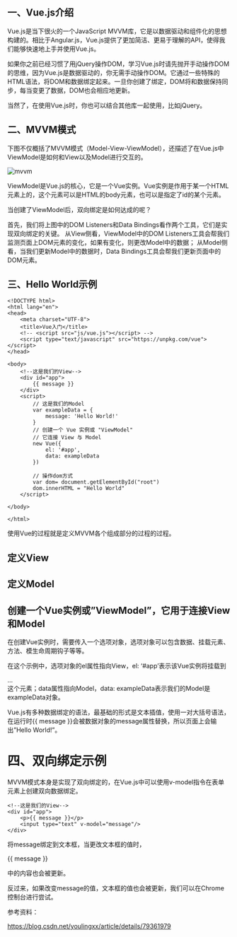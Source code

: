 ## 一、Vue.js介绍

Vue.js是当下很火的一个JavaScript MVVM库，它是以数据驱动和组件化的思想构建的。相比于Angular.js，Vue.js提供了更加简洁、更易于理解的API，使得我们能够快速地上手并使用Vue.js。

如果你之前已经习惯了用jQuery操作DOM，学习Vue.js时请先抛开手动操作DOM的思维，因为Vue.js是数据驱动的，你无需手动操作DOM。它通过一些特殊的HTML语法，将DOM和数据绑定起来。一旦你创建了绑定，DOM将和数据保持同步，每当变更了数据，DOM也会相应地更新。

当然了，在使用Vue.js时，你也可以结合其他库一起使用，比如jQuery。

## 二、MVVM模式
下图不仅概括了MVVM模式（Model-View-ViewModel），还描述了在Vue.js中ViewModel是如何和View以及Model进行交互的。

  ![mvvm](https://github.com/Lancger/study_new/blob/master/images/mvvm.png)

ViewModel是Vue.js的核心，它是一个Vue实例。Vue实例是作用于某一个HTML元素上的，这个元素可以是HTML的body元素，也可以是指定了id的某个元素。

当创建了ViewModel后，双向绑定是如何达成的呢？

首先，我们将上图中的DOM Listeners和Data Bindings看作两个工具，它们是实现双向绑定的关键。 
从View侧看，ViewModel中的DOM Listeners工具会帮我们监测页面上DOM元素的变化，如果有变化，则更改Model中的数据； 
从Model侧看，当我们更新Model中的数据时，Data Bindings工具会帮我们更新页面中的DOM元素。

## 三、Hello World示例
```
<!DOCTYPE html>
<html lang="en">
<head>
    <meta charset="UTF-8">
    <title>Vue入门</title>
    <!-- <script src="js/vue.js"></script> -->
    <script type="text/javascript" src="https://unpkg.com/vue"></script>
</head>

<body>
    <!--这是我们的View-->
    <div id="app">
        {{ message }}
    </div>
    <script>
        // 这是我们的Model
        var exampleData = {
            message: 'Hello World!'
        }
        // 创建一个 Vue 实例或 "ViewModel"
        // 它连接 View 与 Model
        new Vue({
            el: '#app',
            data: exampleData
        })

        // 操作dom方式
        var dom= document.getElementById("root")
        dom.innerHTML = "Hello World"
    </script>
    
</body>

</html>
```
使用Vue的过程就是定义MVVM各个组成部分的过程的过程。

## 定义View 

## 定义Model 

## 创建一个Vue实例或”ViewModel”，它用于连接View和Model

在创建Vue实例时，需要传入一个选项对象，选项对象可以包含数据、挂载元素、方法、模生命周期钩子等等。

在这个示例中，选项对象的el属性指向View，el: ‘#app’表示该Vue实例将挂载到<div id="app">...</div>这个元素；data属性指向Model，data: exampleData表示我们的Model是exampleData对象。 

Vue.js有多种数据绑定的语法，最基础的形式是文本插值，使用一对大括号语法，在运行时{{ message }}会被数据对象的message属性替换，所以页面上会输出”Hello World!”。

# 四、双向绑定示例

MVVM模式本身是实现了双向绑定的，在Vue.js中可以使用v-model指令在表单元素上创建双向数据绑定。

```
<!--这是我们的View-->
<div id="app">
    <p>{{ message }}</p>
    <input type="text" v-model="message"/>
</div>
```

将message绑定到文本框，当更改文本框的值时，<p>{{ message }}</p> 中的内容也会被更新。 

反过来，如果改变message的值，文本框的值也会被更新，我们可以在Chrome控制台进行尝试。 

参考资料：

https://blog.csdn.net/youlingxx/article/details/79361979
